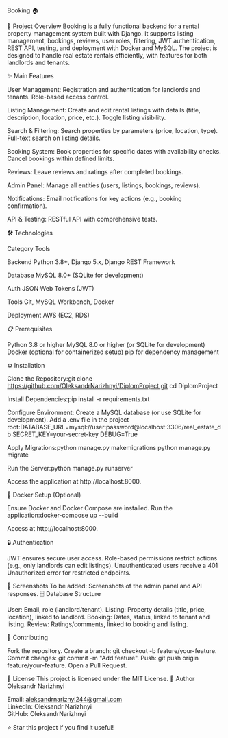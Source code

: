 Booking 🏠

🚀 Project Overview
Booking is a fully functional backend for a rental property management system built with Django. It supports listing management, bookings, reviews, user roles, filtering, JWT authentication, REST API, testing, and deployment with Docker and MySQL. The project is designed to handle real estate rentals efficiently, with features for both landlords and tenants.

✨ Main Features

User Management:
Registration and authentication for landlords and tenants.
Role-based access control.


Listing Management:
Create and edit rental listings with details (title, description, location, price, etc.).
Toggle listing visibility.


Search & Filtering:
Search properties by parameters (price, location, type).
Full-text search on listing details.


Booking System:
Book properties for specific dates with availability checks.
Cancel bookings within defined limits.


Reviews:
Leave reviews and ratings after completed bookings.


Admin Panel:
Manage all entities (users, listings, bookings, reviews).


Notifications:
Email notifications for key actions (e.g., booking confirmation).


API & Testing:
RESTful API with comprehensive tests.




🛠 Technologies



Category
Tools



Backend
Python 3.8+, Django 5.x, Django REST Framework


Database
MySQL 8.0+ (SQLite for development)


Auth
JSON Web Tokens (JWT)


Tools
Git, MySQL Workbench, Docker


Deployment
AWS (EC2, RDS)



📋 Prerequisites

Python 3.8 or higher
MySQL 8.0 or higher (or SQLite for development)
Docker (optional for containerized setup)
pip for dependency management

⚙️ Installation

Clone the Repository:git clone https://github.com/OleksandrNarizhnyi/DiplomProject.git
cd DiplomProject


Install Dependencies:pip install -r requirements.txt


Configure Environment:
Create a MySQL database (or use SQLite for development).
Add a .env file in the project root:DATABASE_URL=mysql://user:password@localhost:3306/real_estate_db
SECRET_KEY=your-secret-key
DEBUG=True




Apply Migrations:python manage.py makemigrations
python manage.py migrate


Run the Server:python manage.py runserver

Access the application at http://localhost:8000.

🐳 Docker Setup (Optional)

Ensure Docker and Docker Compose are installed.
Run the application:docker-compose up --build


Access at http://localhost:8000.


🔒 Authentication

JWT ensures secure user access.
Role-based permissions restrict actions (e.g., only landlords can edit listings).
Unauthenticated users receive a 401 Unauthorized error for restricted endpoints.


📸 Screenshots
To be added: Screenshots of the admin panel and API responses.
🗄 Database Structure

User: Email, role (landlord/tenant).
Listing: Property details (title, price, location), linked to landlord.
Booking: Dates, status, linked to tenant and listing.
Review: Ratings/comments, linked to booking and listing.


🤝 Contributing

Fork the repository.
Create a branch: git checkout -b feature/your-feature.
Commit changes: git commit -m "Add feature".
Push: git push origin feature/your-feature.
Open a Pull Request.

📜 License
This project is licensed under the MIT License.
🙋 Author
Oleksandr Narizhnyi  

Email: aleksandrnariznyi244@gmail.com  
LinkedIn: Oleksandr Narizhnyi  
GitHub: OleksandrNarizhnyi

⭐ Star this project if you find it useful!
